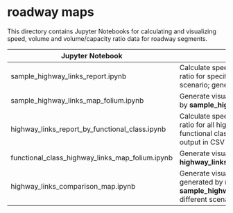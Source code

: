 # roadway maps

This directory contains Jupyter Notebooks for calculating and visualizing speed, volume and volume/capacity ratio data for roadway segments.

| Jupyter Notebook | Function |
|---|---|
| sample_highway_links_report.ipynb | Calculate speed, volume, and volume/capacity ratio for specified list of highway links for a given scenario; generate output in CSV format. |
| sample_highway_links_map_folium.ipynb | Generate visualizations based on data produced by __sample\_highway\_links\_report.ipynb__. |
| highway_links_report_by_functional_class.ipynb | Calculate speed, volume, and volume/capacity ratio for all highway links of a specifid list of functional classes for a given scenario; generate output in CSV format. |
| functional_class_highway_links_map_folium.ipynb | Generate visualizations from data produced by __highway\_links\_report\_by\_functional\_class.ipynb__. |
| highway_links_comparison_map.ipynb | Generate visualizations comparing results generated by running __sample\_highway\_links\_report.ipynb__ for two different scenarios. |
